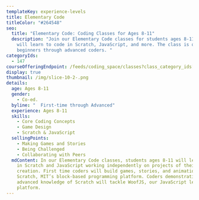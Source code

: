 ```yaml
---
templateKey: experience-levels
title: Elementary Code
titleColor: "#264548"
seo:
  title: "Elementary Code: Coding Classes for Ages 8-11"
  description: "Join our Elementary Code classes for students ages 8-11. Students
    will learn to code in Scratch, JavaScript, and more. The class is open to
    beginners through advanced coders. "
categoryIds:
  - 147
courseOfferingEndpoint: /feeds/coding_space/classes?class_category_ids[]=147
display: true
thumbnail: /img/slice-10-2-.png
details:
  age: Ages 8-11
  gender:
    - Co-ed.
  byline: "  First-time through Advanced"
  experience: Ages 8-11
  skills:
    - Core Coding Concepts
    - Game Design
    - Scratch & JavaScript
  sellingPoints:
    - Making Games and Stories
    - Being Challenged
    - Collaborating with Peers
  mdContent: In our Elementary Code classes, students ages 8-11 will learn to code
    in Scratch and JavaScript working independently on projects of their own
    creation. First time coders will build games, stories, and animations in
    Scratch, MIT’s block-based programming platform. Coders demonstrating
    advanced knowledge of Scratch will tackle WoofJS, our JavaScript learning
    platform.
---
```

